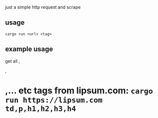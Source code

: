 just a simple http request and scrape

## usage
`cargo run <url> <tag>`

## example usage
get all <td>, <p>, <h1>,... etc tags from lipsum.com:
`cargo run https://lipsum.com td,p,h1,h2,h3,h4`
